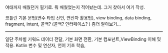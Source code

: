 
여태까지 배웠던거 필기로. 뭐 배웠었는지 적어놨는데. 그거 찾아서 여기 작성.

코틀린 기본 문법(변수 타입 선언, 연산자 활용법), view binding, data binding, fragment, intent, 콜백? (콜백? 인터페이스? )
좀더 알아보기...

---

일단 주차별 키워드
데이터 전달, 기본 화면 전환, 기본 컴포넌트,ViewBinding 이해 및 적용. Kotlin 변수 및 연산자, 언어 기초 학습, 
